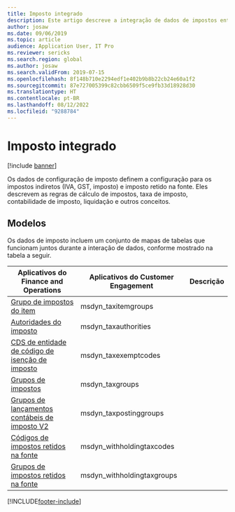```yaml
---
title: Imposto integrado
description: Este artigo descreve a integração de dados de impostos entre os aplicativos de finanças e operações e o Dataverse.
author: josaw
ms.date: 09/06/2019
ms.topic: article
audience: Application User, IT Pro
ms.reviewer: sericks
ms.search.region: global
ms.author: josaw
ms.search.validFrom: 2019-07-15
ms.openlocfilehash: 8f148b710e2294edf1e402b9b8b22cb24e60a1f2
ms.sourcegitcommit: 87e727005399c82cbb6509f5ce9fb33d18928d30
ms.translationtype: HT
ms.contentlocale: pt-BR
ms.lasthandoff: 08/12/2022
ms.locfileid: "9288784"
---
```

# <a name="integrated-tax"></a>Imposto integrado

[!include [banner](../../includes/banner.md)]



Os dados de configuração de imposto definem a configuração para os impostos indiretos (IVA, GST, imposto) e imposto retido na fonte. Eles descrevem as regras de cálculo de impostos, taxa de imposto, contabilidade de imposto, liquidação e outros conceitos.

## <a name="templates"></a>Modelos

Os dados de imposto incluem um conjunto de mapas de tabelas que funcionam juntos durante a interação de dados, conforme mostrado na tabela a seguir.

| Aplicativos do Finance and Operations | Aplicativos do Customer Engagement | Descrição |
|-----------------------------|-----------------------------------|-------------|
[Grupo de impostos do item](mapping-reference.md#196) | msdyn_taxitemgroups | |
[Autoridades do imposto](mapping-reference.md#193) | msdyn_taxauthorities | |
[CDS de entidade de código de isenção de imposto](mapping-reference.md#194) | msdyn_taxexemptcodes | |
[Grupos de impostos](mapping-reference.md#195) | msdyn_taxgroups | |
[Grupos de lançamentos contábeis de imposto V2](mapping-reference.md#197) | msdyn_taxpostinggroups | |
[Códigos de impostos retidos na fonte](mapping-reference.md#210) | msdyn_withholdingtaxcodes | |
[Grupos de impostos retidos na fonte](mapping-reference.md#211) | msdyn_withholdingtaxgroups | |

[!INCLUDE[footer-include](../../../../includes/footer-banner.md)]

